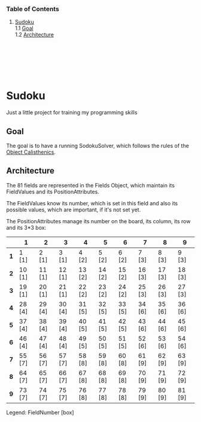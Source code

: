 ### Table of Contents
1.  [Sudoku](sudoku) </br>
  1.1 [Goal](goal) </br>
  1.2 [Architecture](architecture) </br>

</br>
</br>
</br>
</br>
</br>

# Sudoku
Just a little project for training my programming skills

## Goal
The goal is to have a running SodokuSolver, which follows the rules of the [Object Calisthenics]( https://www.cs.helsinki.fi/u/luontola/tdd-2009/ext/ObjectCalisthenics.pdf ).

## Architecture

The 81 fields are represented in the Fields Object, which maintain its FieldValues and its PositionAttributes.

The FieldValues know its number, which is set in this field and also its possible values, which are important, if it's not set yet.

The PositionAttributes manage its number on the board, its column, its row and its 3*3 box:

| | 1 | 2 | 3 | 4 | 5 | 6 | 7 | 8 | 9 | 
| - | - | - | - | - | - | - | - | - | - |
| **1** | 1 [1] | 2 [1] | 3 [1] | 4 [2] | 5 [2] | 6 [2] | 7 [3] | 8 [3] | 9 [3] |
| **2** | 10 [1] | 11 [1] | 12 [1] | 13 [2] | 14 [2] | 15 [2] | 16 [3] | 17 [3] | 18 [3] |
| **3** | 19 [1] | 20 [1] | 21 [1] | 22 [2] | 23 [2] | 24 [2] | 25 [3] | 26 [3] | 27 [3] |
| **4** | 28 [4] | 29 [4] | 30 [4] | 31 [5] | 32 [5] | 33 [5] | 34 [6] | 35 [6] | 36 [6] |
| **5** | 37 [4] | 38 [4] | 39 [4] | 40 [5] | 41 [5] | 42 [5] | 43 [6] | 44 [6] | 45 [6] |
| **6** | 46 [4] | 47 [4] | 48 [4] | 49 [5] | 50 [5] | 51 [5] | 52 [6] | 53 [6] | 54 [6] |
| **7** | 55 [7] | 56 [7] | 57 [7] | 58 [8] | 59 [8] | 60 [8] | 61 [9] | 62 [9] | 63 [9] |
| **8** | 64 [7] | 65 [7] | 66 [7] | 67 [8] | 68 [8] | 69 [8] | 70 [9] | 71 [9] | 72 [9] |
| **9** | 73 [7] | 74 [7] | 75 [7] | 76 [8] | 77 [8] | 78 [8] | 79 [9] | 80 [9] | 81 [9] |

Legend: FieldNumber [box]
